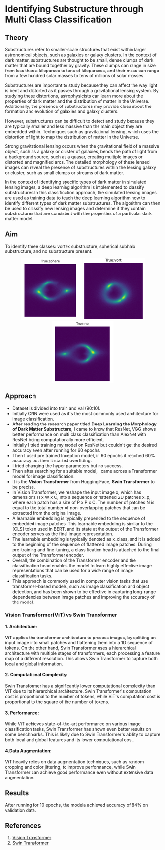 # Identifying Substructure through Multi Class Classification

## Theory

Substructures refer to smaller-scale structures that exist within larger astronomical objects, such as galaxies or galaxy clusters. In the context of dark matter, substructures are thought to be small, dense clumps of dark matter that are bound together by gravity. These clumps can range in size from less than a kiloparsec to tens of kiloparsecs, and their mass can range from a few hundred solar masses to tens of millions of solar masses.

Substructures are important to study because they can affect the way light is bent and distorted as it passes through a gravitational lensing system. By studying these distortions, astrophysicists can learn more about the properties of dark matter and the distribution of matter in the Universe. Additionally, the presence of substructures may provide clues about the formation and evolution of galaxies and galaxy clusters.

However, substructures can be difficult to detect and study because they are typically smaller and less massive than the main object they are embedded within. Techniques such as gravitational lensing, which uses the distortion of light to map the distribution of matter in the Universe.

Strong gravitational lensing occurs when the gravitational field of a massive object, such as a galaxy or cluster of galaxies, bends the path of light from a background source, such as a quasar, creating multiple images or distorted and magnified arcs. The detailed morphology of these lensed images can reveal the presence of substructures within the lensing galaxy or cluster, such as small clumps or streams of dark matter.

In the context of identifying specific types of dark matter in simulated lensing images, a deep learning algorithm is implemented to classify substructures.In this classification approach, the simulated lensing images are used as training data to teach the deep learning algorithm how to identify different types of dark matter substructures. The algorithm can then be used to classify new lensing images and determine if they contain substructures that are consistent with the properties of a particular dark matter model.

## Aim

To identify three classes: vortex substructure, spherical subhalo substructure, and no substructure present.

<p align="center">
  <img src="assets/Sphere.png" alt="Spherical Substructure" width="200"/>
  <img src="assets/Vort.png" alt="Vortex Substructure" width="200"/>
  <img src="assets/No.png" alt="No Substructure" width="200"/>
</p>

## Approach

<ul>
<li>Dataset is divided into train and val (90:10).
<li>Initially CNN were used as it's the most commonly used architecture for image classification.
<li>After reading the research paper titled <b>Deep Learning the Morphology of Dark Matter Substructure</b>, I came to know that ResNet, VGG shows better performance on multi class classification than AlexNet with ResNet being computationally more efficient. 
<li> Initially I tried training my model on ResNet but couldn't get the desired accuracy even after running for 60 epochs.
<li> Then I used pre trained Inception model, in 60 epochs it reached 60% accuracy but then it started overfitting.
<li> I tried changing the hyper parameters but no success.
<li> Then after searching for a suitable model, I came across a Transformer model for image classification.
<li> It is the <b>Vision Transformer</b> from Hugging Face, <b>Swin Transformer</b> to be precise.
<li>In Vision Transformer, we reshape the input image x, which has dimensions H x W x C, into a sequence of flattened 2D patches x_p, where each patch has a size of P x P x C. The number of patches N is equal to the total number of non-overlapping patches that can be extracted from the original image.
<li>A learnable embedding is typically prepended to the sequence of embedded image patches. This learnable embedding is similar to the [CLS] token used in BERT, and its state at the output of the Transformer encoder serves as the final image representation.
<li> The learnable embedding is typically denoted as x_class, and it is added to the beginning of the sequence of flattened image patches. During pre-training and fine-tuning, a classification head is attached to the final output of the Transformer encoder.
<li> Overall, the combination of the Transformer encoder and the classification head enables the model to learn highly effective image representations that can be used for a wide range of image classification tasks.
<li> This approach is commonly used in computer vision tasks that use transformer-based models, such as image classification and object detection, and has been shown to be effective in capturing long-range dependencies between image patches and improving the accuracy of the model.
</ul>

### Vision Transformer(ViT) vs Swin Transformer

#### 1. Architecture:

ViT applies the transformer architecture to process images, by splitting an input image into small patches and flattening them into a 1D sequence of tokens. On the other hand, Swin Transformer uses a hierarchical architecture with multiple stages of transformers, each processing a feature map of a different resolution. This allows Swin Transformer to capture both local and global information.

#### 2. Computational Complexity:

Swin Transformer has a significantly lower computational complexity than ViT due to its hierarchical architecture. Swin Transformer's computation cost is proportional to the number of tokens, while ViT's computation cost is proportional to the square of the number of tokens.

#### 3. Performance:

While ViT achieves state-of-the-art performance on various image classification tasks, Swin Transformer has shown even better results on some benchmarks. This is likely due to Swin Transformer's ability to capture both local and global features and its lower computational cost.

#### 4.Data Augmentation:

ViT heavily relies on data augmentation techniques, such as random cropping and color jittering, to improve performance, while Swin Transformer can achieve good performance even without extensive data augmentation.

## Results

After running for 10 epochs, the modela achieved accuracy of 84% on validation data.

## References

1. [Vision Transformer](https://arxiv.org/pdf/2010.11929.pdf)
2. [Swin Transformer](https://arxiv.org/pdf/2103.14030.pdf)
